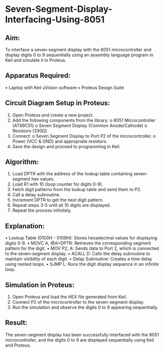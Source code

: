 # Seven-Segment-Display-Interfacing-Using-8051

## Aim:
To interface a seven-segment display with the 8051 microcontroller and display digits 0 to 9 sequentially using an assembly language program in Keil and simulate it in Proteus.

## Apparatus Required:
•	Laptop with Keil uVision software
•	Proteus Design Suite
 
## Circuit Diagram Setup in Proteus:
1.	Open Proteus and create a new project.
2.	Add the following components from the library:
o	8051 Microcontroller (AT89C51)
o	Seven Segment Display (Common Anode/Cathode)
o	Resistors (330Ω)
3.	Connect:
o	Seven Segment Display to Port P2 of the microcontroller.
o	Power (VCC & GND) and appropriate resistors.
4.	Save the design and proceed to programming in Keil.

## Algorithm:
1.	Load DPTR with the address of the lookup table containing seven-segment hex values.
2.	Load R1 with 10 (loop counter for digits 0-9).
3.	Fetch digit patterns from the lookup table and send them to P2.
4.	Call a delay subroutine.
5.	Increment DPTR to get the next digit pattern.
6.	Repeat steps 3-5 until all 10 digits are displayed.
7.	Repeat the process infinitely.

## Explanation:
•	Lookup Table (0100H - 0109H): Stores hexadecimal values for displaying digits 0-9.
•	MOVC A, @A+DPTR: Retrieves the corresponding segment pattern for the digit.
•	MOV P2, A: Sends data to Port 2, which is connected to the seven-segment display.
•	ACALL D: Calls the delay subroutine to maintain visibility of each digit.
•	Delay Subroutine: Creates a time delay using nested loops.
•	SJMP L: Runs the digit display sequence in an infinite loop.

## Simulation in Proteus:
1.	Open Proteus and load the HEX file generated from Keil.
2.	Connect P2 of the microcontroller to the seven-segment display.
3.	Run the simulation and observe the digits 0 to 9 appearing sequentially.

## Result:
The seven-segment display has been successfully interfaced with the 8051 microcontroller, and the digits 0 to 9 are displayed sequentially using Keil and Proteus.


